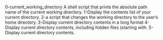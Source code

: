 0-current_working_directory
A shell script that prints the absolute path name of the current working directory.
1-Display the contents list of your current directory.
2-a script that changes the working directory to the user’s home directory.
3-Display current directory contents in a long format
4-Display current directory contents, including hidden files (starting with.
5-Display current directory contents.
